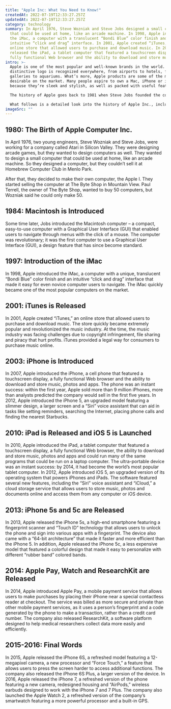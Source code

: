 ```yaml
---
title: "Apple Inc: What You Need to Know!"
createdAt: 2022-07-19T12:33:27.257Z
updatedAt: 2022-07-19T12:33:27.257Z
category: technology
summary: In April 1976, Steve Wozniak and Steve Jobs designed a small computer
  that could be used at home, like an arcade machine. In 1998, Apple introduced
  the iMac, a computer with a translucent “Bondi Blue” color finish and an
  intuitive “click and drag” interface. In 2001, Apple created “iTunes,” an
  online store that allowed users to purchase and download music. In 2010, Apple
  released the iPad, a tablet computer that featured a touchscreen display, a
  fully functional Web browser and the ability to download and store music.
intro: >-
  Apple is one of the most popular and well-known brands in the world. Its
  distinctive logo is recognized everywhere, from airports to hotels, from art
  galleries to aquariums. What’s more, Apple products are some of the most
  desirable on the market. Many people aspire to own a Mac, iPhone or iPad
  because they’re sleek and stylish, as well as packed with useful features. 

  The history of Apple goes back to 1981 when Steve Jobs founded the company at age 21. In that period there was a famous video game crash where Atari and other gaming companies made losses due to overproduction and in response many gamers stopped buying video games for almost four years. This led to Steve Wozniak (Steve Jobs’ friend) proposing that they start their own computer company – which became known as Apple Computer Inc.

  What follows is a detailed look into the history of Apple Inc., including details about key executives and any relevant organizational changes.
imageSrc: ""
---
```


## 1980: The Birth of Apple Computer Inc.

In April 1976, two young engineers, Steve Wozniak and Steve Jobs, were working for a company called Atari in Silicon Valley. They were designing arcade games, but they wanted to design computers as well. They wanted to design a small computer that could be used at home, like an arcade machine. So they designed a computer, but they couldn’t sell it at Homebrew Computer Club in Menlo Park.

After that, they decided to make their own computer, the Apple I. They started selling the computer at The Byte Shop in Mountain View. Paul Terrell, the owner of The Byte Shop, wanted to buy 50 computers, but Wozniak said he could only make 50.

## 1984: Macintosh is Introduced

Some time later, Jobs introduced the Macintosh computer – a compact, easy-to-use computer with a Graphical User Interface (GUI) that enabled users to navigate through menus with the click of a mouse. The computer was revolutionary; it was the first computer to use a Graphical User Interface (GUI), a design feature that has since become standard.

## 1997: Introduction of the iMac

In 1998, Apple introduced the iMac, a computer with a unique, translucent “Bondi Blue” color finish and an intuitive “click and drag” interface that made it easy for even novice computer users to navigate. The iMac quickly became one of the most popular computers on the market.

## 2001: iTunes is Released

In 2001, Apple created “iTunes,” an online store that allowed users to purchase and download music. The store quickly became extremely popular and revolutionized the music industry. At the time, the music industry was facing challenges due to copyright infringement, file sharing and piracy that hurt profits. iTunes provided a legal way for consumers to purchase music online.

## 2003: iPhone is Introduced

In 2007, Apple introduced the iPhone, a cell phone that featured a touchscreen display, a fully functional Web browser and the ability to download and store music, photos and apps. The phone was an instant success: within the first year, Apple sold more than 9 million iPhones, more than analysts predicted the company would sell in the first five years. In 2012, Apple introduced the iPhone 5, an upgraded model featuring a slimmer design, a larger screen and a “Siri” voice assistant that can aid in tasks like setting reminders, searching the Internet, placing phone calls and finding the nearest Starbucks.

## 2010: iPad is Released and iOS 5 is Launched

In 2010, Apple introduced the iPad, a tablet computer that featured a touchscreen display, a fully functional Web browser, the ability to download and store music, photos and apps and could run many of the same programs that could be run on a laptop computer. The ultra-portable device was an instant success: by 2014, it had become the world’s most popular tablet computer. In 2012, Apple introduced iOS 5, an upgraded version of its operating system that powers iPhones and iPads. The software featured several new features, including the “Siri” voice assistant and “iCloud,” a cloud storage service that allows users to store music, photos and documents online and access them from any computer or iOS device.

## 2013: iPhone 5s and 5c are Released

In 2013, Apple released the iPhone 5s, a high-end smartphone featuring a fingerprint scanner and “Touch ID” technology that allows users to unlock the phone and sign into various apps with a fingerprint. The device also came with a “64-bit architecture” that made it faster and more efficient than the iPhone 5. In addition, Apple released the iPhone 5c, a less expensive model that featured a colorful design that made it easy to personalize with different “rubber band” colored bands.

## 2014: Apple Pay, Watch and ResearchKit are Released

In 2014, Apple introduced Apple Pay, a mobile payment service that allows users to make purchases by placing their iPhone near a special contactless reader at checkout. The service was billed as more secure and private than other mobile payment services, as it uses a person’s fingerprint and a code generated by the phone to make a transaction, rather than a credit card number. The company also released ResearchKit, a software platform designed to help medical researchers collect data more easily and efficiently.

## 2015-2016: Final Words

In 2015, Apple released the iPhone 6S, a refreshed model featuring a 12-megapixel camera, a new processor and “Force Touch,” a feature that allows users to press the screen harder to access additional functions. The company also released the iPhone 6S Plus, a larger version of the device. In 2016, Apple released the iPhone 7, a refreshed version of the phone featuring a new camera, redesigned housing and “AirPods,” wireless earbuds designed to work with the iPhone 7 and 7 Plus. The company also launched the Apple Watch 2, a refreshed version of the company’s smartwatch featuring a more powerful processor and a built-in GPS.
